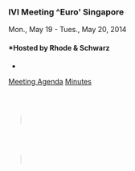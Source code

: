 <div id="rightCol0">

<div data-align="center">

### IVI Meeting ^Euro' Singapore 

Mon., May 19 - Tues., May 20, 2014

</div>

<div data-align="center">

#### *Hosted by Rhode & Schwarz  
  
*

</div>

[Meeting Agenda](May%202014%20Agenda%20-%20IVI.pdf)
[Minutes](2014MayMeetingSummary%20Final.pdf)

###  

>  

###  

> ####  

 

 

####  

</div>
